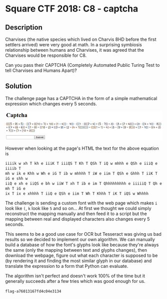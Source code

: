 Square CTF 2018: C8 - captcha
=============================

## Description

Charvises (the native species which lived on Charvis 8HD before the first
settlers arrived) were very good at math. In a surprising symbiosis relationship
between humans and Charvises, it was agreed that the Charvises would be
responsible for C8.

Can you pass their CAPTCHA (Completely Automated Public Turing Test to tell
Charvises and Humans Apart)?

## Solution

The challenge page has a CAPTCHA in the form of a simple mathematical expression
which changes every 5 seconds.

![CAPTCHA](captcha.png)

However when looking at the page's HTML the text for the above equation is

```
iiiik w xh T kh e iiiK T iiiQS T Kh T QSh T iQ w mhhh e QSh e iiiQ e iiiib T
mh w ik e Khh w Wh e iG T ib w mhhhh T iW e iim T QSh e Ghhh T iiK T iG e shh w
iiQ e xh e iiQS e bh w iiW T xh T ib e im T Qhhhhhhhhh e iiiiiQ T Qh e mh T iG e
ix T ix e xhhhh T iiQ e QSh e iim T Wh T Khhh T iK T iQS w Whhhh
```

The challenge is sending a custom font with the web page which makes `i` look
like `(`, `k` look like `5` and so on... At first we thought we could simply
reconstruct the mapping manually and then feed it to a script but the mapping
between real and displayed characters also changes every 5 seconds.

This seems to be a good use case for OCR but Tesseract was giving us bad results
so we decided to implement our own algorithm. We can manually build a database
of how the font's glyphs look like because they're always the same (only the
mapping between text and glyphs changes), then download the webpage, figure out
what each character is supposed to be (by rendering it and finding the most
similar glyph in our database) and translate the expression to a form that Python
can evaluate.

The algorithm isn't perfect and doesn't work 100% of the time but it generally
succeeds after a few tries which was good enough for us.

`flag-a76013167fd4c04e3134`
